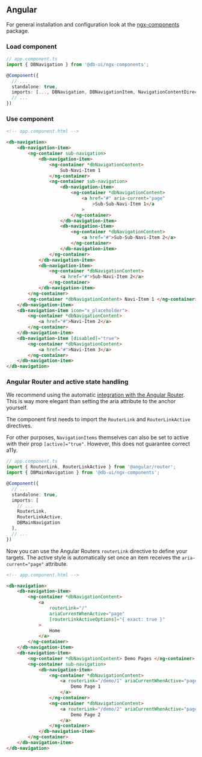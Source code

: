 <!--
SPDX-FileCopyrightText: 2025 DB Systel GmbH

SPDX-License-Identifier: Apache-2.0
-->

## Angular

For general installation and configuration look at the [ngx-components](https://www.npmjs.com/package/@db-ui/ngx-components) package.

### Load component

```ts app.component.ts
// app.component.ts
import { DBNavigation } from '@db-ui/ngx-components';

@Component({
  // ...
  standalone: true,
  imports: [..., DBNavigation, DBNavigationItem, NavigationContentDirective],
  // ...
})
```

### Use component

```html app.component.html
<!-- app.component.html -->

<db-navigation>
	<db-navigation-item>
		<ng-container sub-navigation>
			<db-navigation-item>
				<ng-container *dbNavigationContent>
					Sub-Navi-Item 1
				</ng-container>
				<ng-container sub-navigation>
					<db-navigation-item>
						<ng-container *dbNavigationContent>
							<a href="#" aria-current="page"
								>Sub-Sub-Navi-Item 1</a
							>
						</ng-container>
					</db-navigation-item>
					<db-navigation-item>
						<ng-container *dbNavigationContent>
							<a href="#">Sub-Sub-Navi-Item 2</a>
						</ng-container>
					</db-navigation-item>
				</ng-container>
			</db-navigation-item>
			<db-navigation-item>
				<ng-container *dbNavigationContent>
					<a href="#">Sub-Navi-Item 2</a>
				</ng-container>
			</db-navigation-item>
		</ng-container>
		<ng-container *dbNavigationContent> Navi-Item 1 </ng-container>
	</db-navigation-item>
	<db-navigation-item icon="x_placeholder">
		<ng-container *dbNavigationContent>
			<a href="#">Navi-Item 2</a>
		</ng-container>
	</db-navigation-item>
	<db-navigation-item [disabled]="true">
		<ng-container *dbNavigationContent>
			<a href="#">Navi-Item 3</a>
		</ng-container>
	</db-navigation-item>
</db-navigation>
```

### Angular Router and active state handling

We recommend using the automatic [integration with the Angular Router](https://angular.dev/best-practices/a11y#active-links-identification). This is way more elegant than setting the aria attribute to the anchor yourself.

The component first needs to import the `RouterLink` and `RouterLinkActive` directives.

For other purposes, `NavigationItems` themselves can also be set to active with their prop `[active]="true"`. However, this does not guarantee correct a11y.

```ts app.component.ts
// app.component.ts
import { RouterLink, RouterLinkActive } from '@angular/router';
import { DBMainNavigation } from '@db-ui/ngx-components';

@Component({
  // ...
  standalone: true,
  imports: [
	// ...
	RouterLink,
	RouterLinkActive,
	DBMainNavigation
  ],
  // ...
})
```

Now you can use the Angular Routers `routerLink` directive to define your targets.
The active style is automatically set once an item receives the `aria-current="page"` attribute.

```html app.component.html
<!-- app.component.html -->

<db-navigation>
	<db-navigation-item>
		<ng-container *dbNavigationContent>
			<a
				routerLink="/"
				ariaCurrentWhenActive="page"
				[routerLinkActiveOptions]="{ exact: true }"
			>
				Home
			</a>
		</ng-container>
	</db-navigation-item>
	<db-navigation-item>
		<ng-container *dbNavigationContent> Demo Pages </ng-container>
		<ng-container sub-navigation>
			<db-navigation-item>
				<ng-container *dbNavigationContent>
					<a routerLink="/demo/1" ariaCurrentWhenActive="page">
						Demo Page 1
					</a>
				</ng-container>
				<ng-container *dbNavigationContent>
					<a routerLink="/demo/2" ariaCurrentWhenActive="page">
						Demo Page 2
					</a>
				</ng-container>
			</db-navigation-item>
		</ng-container>
	</db-navigation-item>
</db-navigation>
```
